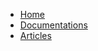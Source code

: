 <!-- docs/_sidebar.md -->

* [Home](/README.md)
* [Documentations](/docs/README.md)
* [Articles](/articles/README.md)
